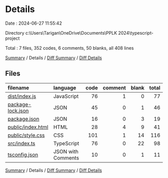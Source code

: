 # Details

Date : 2024-06-27 11:55:42

Directory c:\\Users\\Tarigan\\OneDrive\\Documents\\PPLK 2024\\typescript-project

Total : 7 files,  352 codes, 6 comments, 50 blanks, all 408 lines

[Summary](results.md) / Details / [Diff Summary](diff.md) / [Diff Details](diff-details.md)

## Files
| filename | language | code | comment | blank | total |
| :--- | :--- | ---: | ---: | ---: | ---: |
| [dist/index.js](/dist/index.js) | JavaScript | 76 | 1 | 0 | 77 |
| [package-lock.json](/package-lock.json) | JSON | 45 | 0 | 1 | 46 |
| [package.json](/package.json) | JSON | 16 | 0 | 3 | 19 |
| [public/index.html](/public/index.html) | HTML | 28 | 4 | 9 | 41 |
| [public/style.css](/public/style.css) | CSS | 101 | 1 | 14 | 116 |
| [src/index.ts](/src/index.ts) | TypeScript | 76 | 0 | 22 | 98 |
| [tsconfig.json](/tsconfig.json) | JSON with Comments | 10 | 0 | 1 | 11 |

[Summary](results.md) / Details / [Diff Summary](diff.md) / [Diff Details](diff-details.md)